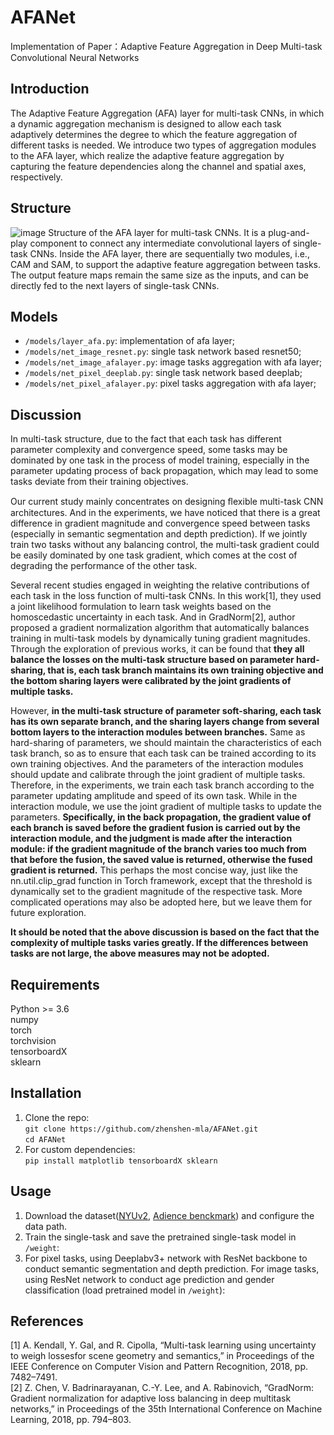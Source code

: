 # AFANet

  Implementation of Paper：Adaptive Feature Aggregation in Deep Multi-task Convolutional Neural Networks   
  
## Introduction
  The Adaptive Feature Aggregation (AFA) layer for multi-task CNNs, in which a dynamic aggregation mechanism is designed to allow each task adaptively determines the degree to which the feature aggregation of different tasks is needed. We introduce two types of aggregation modules to the AFA layer, which realize the adaptive feature aggregation by capturing the feature dependencies along the channel and spatial axes, respectively.   
  
## Structure
![image](https://github.com/zhenshen-mla/AFANet/blob/master/examples/structure.png)
  Structure of the AFA layer for multi-task CNNs. It is a plug-and-play component to connect any intermediate convolutional layers of single-task CNNs. Inside the AFA layer, there are sequentially two modules, i.e., CAM and SAM, to support the adaptive feature aggregation between tasks. The output feature maps remain the same size as the inputs, and can be directly fed to the next layers of single-task CNNs.   
  
## Models
  * `/models/layer_afa.py`: implementation of afa layer;
  * `/models/net_image_resnet.py`: single task network based resnet50;   
  * `/models/net_image_afalayer.py`: image tasks aggregation with afa layer;   
  * `/models/net_pixel_deeplab.py`: single task network based deeplab;   
  * `/models/net_pixel_afalayer.py`: pixel tasks aggregation with afa layer;   
  
## Discussion
  In multi-task structure, due to the fact that each task has different parameter complexity and convergence speed, some tasks may be dominated by one task in the process of model training, especially in the parameter updating process of back propagation, which may lead to some tasks deviate from their training objectives.  
  
  Our current study mainly concentrates on designing ﬂexible multi-task CNN architectures. And in the experiments, we have noticed that there is a great difference in gradient magnitude and convergence speed between tasks (especially in semantic segmentation and depth prediction). If we jointly train two tasks without any balancing control, the multi-task gradient could be easily dominated by one task gradient, which comes at the cost of degrading the performance of the other task.  
  
   Several recent studies engaged in weighting the relative contributions of each task in the loss function of multi-task CNNs. In this work[1], they used a joint likelihood formulation to learn task weights based on the homoscedastic uncertainty in each task. And in GradNorm[2], author proposed a gradient normalization algorithm that automatically balances training in multi-task models by dynamically tuning gradient magnitudes. Through the exploration of previous works, it can be found that **they all balance the losses on the multi-task structure based on parameter hard-sharing, that is, each task branch maintains its own training objective and the bottom sharing layers were calibrated by the joint gradients of multiple tasks.**  
   
   However, **in the multi-task structure of parameter soft-sharing, each task has its own separate branch, and the sharing layers change from several bottom layers to the interaction modules between branches.** Same as hard-sharing of parameters, we should maintain the characteristics of each task branch, so as to ensure that each task can be trained according to its own training objectives. And the parameters of the interaction modules should update and calibrate through the joint gradient of multiple tasks. Therefore, in the experiments, we train each task branch according to the parameter updating amplitude and speed of its own task. While in the interaction module, we use the joint gradient of multiple tasks to update the parameters. **Specifically, in the back propagation, the gradient value of each branch is saved before the gradient fusion is carried out by the interaction module, and the judgment is made after the interaction module: if the gradient magnitude of the branch varies too much from that before the fusion, the saved value is returned, otherwise the fused gradient is returned.**  This perhaps the most concise way, just like the nn.util.clip_grad function in Torch framework, except that the threshold is dynamically set to the gradient magnitude of the respective task. More complicated operations may also be adopted here, but we leave them for future exploration.   
   
   **It should be noted that the above discussion is based on the fact that the complexity of multiple tasks varies greatly. If the differences between tasks are not large, the above measures may not be adopted.**
   
  
## Requirements  

  Python >= 3.6  
  numpy  
  torch  
  torchvision  
  tensorboardX  
  sklearn  
  

## Installation
  1. Clone the repo:   
    ```
    git clone https://github.com/zhenshen-mla/AFANet.git   
    ```   
    ```
    cd AFANet
    ```
  2. For custom dependencies:   
    ```
    pip install matplotlib tensorboardX sklearn  
    ```
## Usage   
  1. Download the dataset([NYUv2](https://cs.nyu.edu/~silberman/datasets/nyu_depth_v2.html), [Adience benckmark](https://talhassner.github.io/home/projects/Adience/Adience-data.html#frontalized)) and configure the data path.   
  2. Train the single-task and save the pretrained single-task model in `/weight`:   
  3. For pixel tasks, using Deeplabv3+ network with ResNet backbone to conduct semantic segmentation and depth prediction. For image tasks, using ResNet network to conduct age prediction and gender classification (load pretrained model in `/weight`):   

## References  
  [1] A. Kendall, Y. Gal, and R. Cipolla, “Multi-task learning using uncertainty to weigh lossesfor scene geometry and semantics,” in Proceedings of the IEEE Conference on Computer Vision and Pattern Recognition, 2018, pp. 7482–7491.   
  [2] Z. Chen, V. Badrinarayanan, C.-Y. Lee, and A. Rabinovich, “GradNorm: Gradient normalization for adaptive loss balancing in deep multitask networks,” in Proceedings of the 35th International Conference on Machine Learning, 2018, pp. 794–803. 
